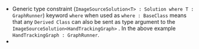 - Generic type constraint (`ImageSourceSolution<T> : Solution where T : GraphRunner`) keyword `where`  when used as `where : BaseClass` means that any `Derived Class` can also be sent as type argument to the `ImageSourceSolution<HandTrackingGraph>` . In the above example `HandTrackingGraph : GraphRunner`.
- 